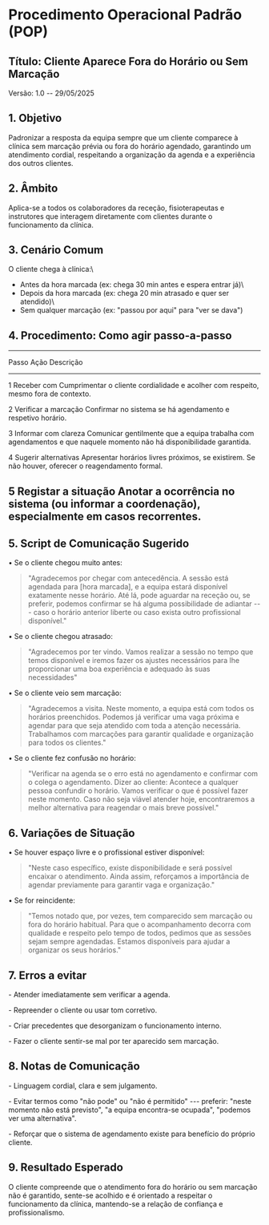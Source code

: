 # Procedimento Operacional Padrão (POP)

## Título: Cliente Aparece Fora do Horário ou Sem Marcação

Versão: 1.0 -- 29/05/2025

## 1. Objetivo

Padronizar a resposta da equipa sempre que um cliente comparece à
clínica sem marcação prévia ou fora do horário agendado, garantindo um
atendimento cordial, respeitando a organização da agenda e a experiência
dos outros clientes.

## 2. Âmbito

Aplica-se a todos os colaboradores da receção, fisioterapeutas e
instrutores que interagem diretamente com clientes durante o
funcionamento da clínica.

## 3. Cenário Comum

O cliente chega à clínica:\
- Antes da hora marcada (ex: chega 30 min antes e espera entrar já)\
- Depois da hora marcada (ex: chega 20 min atrasado e quer ser
atendido)\
- Sem qualquer marcação (ex: "passou por aqui" para "ver se dava")

## 4. Procedimento: Como agir passo-a-passo

  -----------------------------------------------------------------------
  Passo                   Ação                    Descrição
  ----------------------- ----------------------- -----------------------
  1                       Receber com             Cumprimentar o cliente
                          cordialidade            e acolher com respeito,
                                                  mesmo fora de contexto.

  2                       Verificar a marcação    Confirmar no sistema se
                                                  há agendamento e
                                                  respetivo horário.

  3                       Informar com clareza    Comunicar gentilmente
                                                  que a equipa trabalha
                                                  com agendamentos e que
                                                  naquele momento não há
                                                  disponibilidade
                                                  garantida.

  4                       Sugerir alternativas    Apresentar horários
                                                  livres próximos, se
                                                  existirem. Se não
                                                  houver, oferecer o
                                                  reagendamento formal.

  5                       Registar a situação     Anotar a ocorrência no
                                                  sistema (ou informar a
                                                  coordenação),
                                                  especialmente em casos
                                                  recorrentes.
  -----------------------------------------------------------------------

## 5. Script de Comunicação Sugerido

• Se o cliente chegou muito antes:

> \"Agradecemos por chegar com antecedência. A sessão está agendada para
> \[hora marcada\], e a equipa estará disponível exatamente nesse
> horário. Até lá, pode aguardar na receção ou, se preferir, podemos
> confirmar se há alguma possibilidade de adiantar --- caso o horário
> anterior liberte ou caso exista outro profissional disponível.\"

• Se o cliente chegou atrasado:

> \"Agradecemos por ter vindo. Vamos realizar a sessão no tempo que
> temos disponível e iremos fazer os ajustes necessários para lhe
> proporcionar uma boa experiência e adequado às suas necessidades\"

• Se o cliente veio sem marcação:

> \"Agradecemos a visita. Neste momento, a equipa está com todos os
> horários preenchidos. Podemos já verificar uma vaga próxima e agendar
> para que seja atendido com toda a atenção necessária. Trabalhamos com
> marcações para garantir qualidade e organização para todos os
> clientes.\"

• Se o cliente fez confusão no horário:

> \"Verificar na agenda se o erro está no agendamento e confirmar com o
> colega o agendamento. Dizer ao cliente: Acontece a qualquer pessoa
> confundir o horário. Vamos verificar o que é possível fazer neste
> momento. Caso não seja viável atender hoje, encontraremos a melhor
> alternativa para reagendar o mais breve possível.\"

## 6. Variações de Situação

• Se houver espaço livre e o profissional estiver disponível:

> \"Neste caso específico, existe disponibilidade e será possível
> encaixar o atendimento. Ainda assim, reforçamos a importância de
> agendar previamente para garantir vaga e organização.\"

• Se for reincidente:

> \"Temos notado que, por vezes, tem comparecido sem marcação ou fora do
> horário habitual. Para que o acompanhamento decorra com qualidade e
> respeito pelo tempo de todos, pedimos que as sessões sejam sempre
> agendadas. Estamos disponíveis para ajudar a organizar os seus
> horários.\"

## 7. Erros a evitar

\- Atender imediatamente sem verificar a agenda.

\- Repreender o cliente ou usar tom corretivo.

\- Criar precedentes que desorganizam o funcionamento interno.

\- Fazer o cliente sentir-se mal por ter aparecido sem marcação.

## 8. Notas de Comunicação

\- Linguagem cordial, clara e sem julgamento.

\- Evitar termos como "não pode" ou "não é permitido" --- preferir:
"neste momento não está previsto", "a equipa encontra-se ocupada",
"podemos ver uma alternativa".

\- Reforçar que o sistema de agendamento existe para benefício do
próprio cliente.

## 9. Resultado Esperado

O cliente compreende que o atendimento fora do horário ou sem marcação
não é garantido, sente-se acolhido e é orientado a respeitar o
funcionamento da clínica, mantendo-se a relação de confiança e
profissionalismo.
